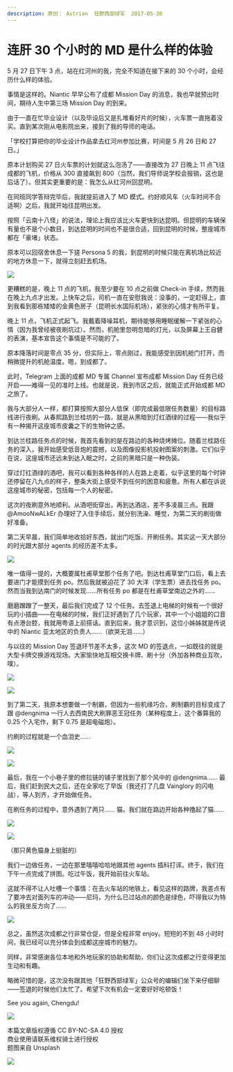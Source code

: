 ```yaml
---
description: 原创： Astrian  狂野西部绿军  2017-05-30
---
```


# 连肝 30 个小时的 MD 是什么样的体验

5 月 27 日下午 3 点，站在红河州的我，完全不知道在接下来的 30 个小时，会经历什么样的体验。

事情是这样的。Niantic 早早公布了成都 Mission Day 的消息，我也早就预出时间，期待人生中第三场 Mission Day 的到来。

由于一直在忙毕业设计（以及毕设后又是扎堆看好片的时候），火车票一直拖着没买。直到某次刚从电影院出来，接到了我的导师的电话。

「学校打算把你的毕业设计作品拿去红河州参加比赛，时间是 5 月 26 日和 27 日。」

原本计划购买 27 日火车票的计划就这么泡汤了——直接改为 27 日晚上 11 点飞往成都的飞机，价格从 300 直接飙到 800（当然，我们导师说学校会报销，这也是后话了）。但其实更重要的是：我怎么从红河州回昆明。

在同班同学答辩完毕后，我就提前进入了 MD 模式。约好顺风车（火车时间不合适啊）之后，我就开始往昆明出发。

按照「云南十八怪」的说法，理论上我应该比火车更快到达昆明。但昆明的车辆保有量也不是个小数目，到达昆明的时间也不是很合适，回到昆明的时候，整座城市都在「豪堵」状态。

原本可以回宿舍休息一下搓 Persona 5 的我，到昆明的时候只能在离机场比较近的地方休息一下，就得立刻赶去机场。

![](https://i.loli.net/2019/06/30/5d18d4377305d51861.jpg)

更糟糕的是，晚上 11 点的飞机，我至少要在 10 点之前做 Check-in 手续，然而我在晚上九点才出发。上快车之后，司机一直在安慰我说：没事的，一定赶得上，直到我看到那栋矮矮的金黄色房子（昆明长水国际机场），紧张的心情才有所平复。

晚上 11 点，飞机正式起飞。我戴着降噪耳机，期待能够用睡眠缓解一下紧张的心情（因为我曾经被夜刷坑过）。然而，机舱里忽明忽暗的灯光，以及屏幕上王自健的表演，基本宣告这个事情是不可能的了。

原本降落时间是零点 35 分，但实际上，零点刚过，我能感受到因机舱门打开，而稍微提升的机舱温度。嗯，到成都了。

此时，Telegram 上面的成都 MD 专属 Channel 宣布成都 Mission Day 任务已经开启——难得一见的准时上线。也就是说，我到市区之后，就能正式开始成都 MD 之旅了。

我与大部分人一样，都打算按照大部分人低保（即完成最低限任务数量）的目标路线进行夜刷。从春熙路到兰桂坊的一路，就是从黑暗到灯红酒绿的过程——我似乎有一种揭开这座城市皮囊之下的生物钟之感。

到达兰桂路任务点的时候，我首先看到的是在路边的各种烧烤摊位。随着兰桂路任务的深入，我开始感受低音炮的震撼，以及图像投影机投射图案的刺激。它们似乎在说，这座城市还远未到达入眠之时，之前的黑暗只是一种伪装。

穿过灯红酒绿的酒吧，我可以看到各种各样的人在路上走着，似乎这里的每个时钟还停留在八九点的样子，整条大街上感受不到任何的困意和疲惫。所有人都在诉说这座城市的秘密，包括每一个人的秘密。

这次的夜刷意外地顺利。从酒吧街穿出，再到达酒店，差不多凌晨三点。我跟 @AmooNwALkEr 办理好了入住手续后，就分别洗澡、睡觉，为第二天的刷街做好准备。

第二天早晨，我们简单地收拾好东西，就出门吃饭、开刷任务。其实这一天大部分的时光跟大部分 agents 的经历差不太多。

![](https://i.loli.net/2019/06/30/5d18d437ccbad90299.jpg)

唯一值得一提的，大概要属杜甫草堂那个任务了吧。到达杜甫草堂门口后，看上去要进门才能摸到任务 po。然后我就被迫花了 30 大洋（学生票）进去找任务 po。然而当我到达南门的时候发现……所有任务 po 都是在杜甫草堂南边之外的……

磨磨蹭蹭了一整天，最后我们完成了 12 个任务。去签退上电梯的时候有一个很好玩的小插曲——在电梯的时候，我们正好遇到了几个玩家，其中一个小姐姐的口音有点港台腔，我就用粤语上前搭话。直到后来，我才意识到，这位小姊姊就是传说中的 Niantic 亚太地区的负责人……（欲哭无泪……）

与以往的 Mission Day 签退环节差不太多，这次 MD 的签退点，一如既往的就是大型卡牌交换游戏现场。大家愉快地互相交换卡牌、刷十分（外加各种商业互吹，噗）。

![](https://i.loli.net/2019/06/30/5d18d437818c453457.jpg)

![](https://i.loli.net/2019/06/30/5d18d437a49b692076.jpg)

到了第二天，我原本想要做一个制霸，但因为一些机缘巧合，刷制霸的目标变成了跟 @dengnima 一行人去西南民大刷罪恶王冠任务（某种程度上，这个番算我的 0.25 个入宅作，剩下 0.75 是超电磁炮）。

约刷的过程就是一个血泪史……

![](https://i.loli.net/2019/06/30/5d18d437ec63c70474.jpg)

![](https://i.loli.net/2019/06/30/5d18d437bb7eb81730.jpg)

最后，我在一个小巷子里的修拉链的铺子里找到了那个风中的 @dengnima…… 最后，我们赶到民大之后，还在全家吃了早饭（我还打了几盘 Vainglory 的闪电战），等人到齐，才开始做任务。

在刷任务的过程中，意外遇到了两只…… 猫。我们就在路边开始各种撸起了猫……

![](https://i.loli.net/2019/06/30/5d18d437de27643550.jpg)

![](https://i.loli.net/2019/06/30/5d18d437c461510939.jpg)

（那只黄色猫身上挺脏的）

我们一边做任务，一边在那里嘻嘻哈哈地跟其他 agents 插科打诨。终于，我们在下午一点完成了拼图。吃过午饭，我开始前往火车站。

这就不得不让人吐槽一个事情：在去火车站的地铁上，看见这样的路牌，我差点有了要冲去对面列车的冲动——尼玛，为什么已过站点的颜色是绿色，吓得我以为特么的我坐反方向了……

![](https://i.loli.net/2019/06/30/5d18d437913b333765.jpg)

总之，虽然这次成都之行非常仓促，但是全程非常 enjoy。短短的不到 48 小时时间，我已经可以充分体会到成都这座城市的魅力。

同样，非常感谢各位本地和外地玩家的协助和帮助，你们让这次成都之行变得更加生动和有趣。

略微可惜的是，这次没有跟其他「狂野西部绿军」公众号的编辑们坐下来仔细聊——签退的时候他们太忙了。希望下次有机会一定要好好吃顿饭！

See you again, Chengdu!

![](https://i.loli.net/2019/06/30/5d18d437b23ed63401.jpg)

本篇文章版权遵循 CC BY-NC-SA 4.0 授权  
商业使用请联系维权骑士进行授权  
题图来自 Unsplash

![](https://i.loli.net/2019/06/30/5d18d43f3398050317.jpg)
